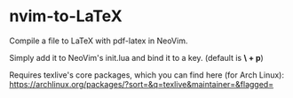 # nvim-to-LaTeX
Compile a file to LaTeX with pdf-latex in NeoVim.

Simply add it to NeoVim's init.lua and bind it to a key. (default is **\ + p**)

Requires texlive's core packages, which you can find here (for Arch Linux): https://archlinux.org/packages/?sort=&q=texlive&maintainer=&flagged=
